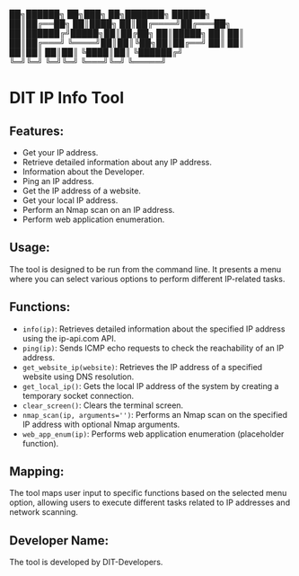 ██╗██████╗       ██╗███╗   ██╗███████╗ ██████╗ <BR>
██║██╔══██╗      ██║████╗  ██║██╔════╝██╔═══██╗<BR>
██║██████╔╝█████╗██║██╔██╗ ██║█████╗  ██║   ██║<BR>
██║██╔═══╝ ╚════╝██║██║╚██╗██║██╔══╝  ██║   ██║<BR>
██║██║           ██║██║ ╚████║██║     ╚██████╔╝<BR>
╚═╝╚═╝           ╚═╝╚═╝  ╚═══╝╚═╝      ╚═════╝ <BR>

# DIT IP Info Tool

## Features:

- Get your IP address.
- Retrieve detailed information about any IP address.
- Information about the Developer.
- Ping an IP address.
- Get the IP address of a website.
- Get your local IP address.
- Perform an Nmap scan on an IP address.
- Perform web application enumeration.

## Usage:

The tool is designed to be run from the command line. It presents a menu where you can select various options to perform different IP-related tasks.

## Functions:

- `info(ip)`: Retrieves detailed information about the specified IP address using the ip-api.com API.
- `ping(ip)`: Sends ICMP echo requests to check the reachability of an IP address.
- `get_website_ip(website)`: Retrieves the IP address of a specified website using DNS resolution.
- `get_local_ip()`: Gets the local IP address of the system by creating a temporary socket connection.
- `clear_screen()`: Clears the terminal screen.
- `nmap_scan(ip, arguments='')`: Performs an Nmap scan on the specified IP address with optional Nmap arguments.
- `web_app_enum(ip)`: Performs web application enumeration (placeholder function).

## Mapping:

The tool maps user input to specific functions based on the selected menu option, allowing users to execute different tasks related to IP addresses and network scanning.

## Developer Name:

The tool is developed by DIT-Developers.
